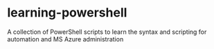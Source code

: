 # learning-powershell
A collection of PowerShell scripts to learn the syntax and scripting for automation and MS Azure administration
